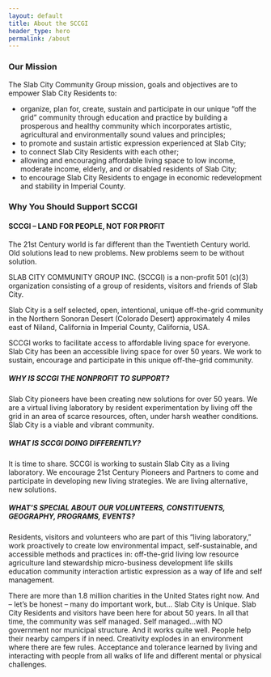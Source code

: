 ```yaml
---
layout: default
title: About the SCCGI
header_type: hero
permalink: /about
---
```


### Our Mission
The Slab City Community Group mission, goals and objectives are to empower Slab City Residents to:

* organize, plan for, create, sustain and participate in our unique “off the grid” community through education and practice by building a prosperous and healthy community which incorporates artistic, agricultural and environmentally sound values and principles;
* to promote and sustain artistic expression experienced at Slab City;
* to connect Slab City Residents with each other;
* allowing and encouraging affordable living space to low income, moderate income, elderly, and or disabled residents of Slab City;
* to encourage Slab City Residents to engage in economic redevelopment and stability in Imperial County.

### Why You Should Support SCCGI
#### SCCGI – LAND FOR PEOPLE, NOT FOR PROFIT

The 21st Century world is far different than the Twentieth Century world. Old solutions lead to new problems. New problems seem to be without solution.

SLAB CITY COMMUNITY GROUP INC. (SCCGI) is a non-profit 501 (c)(3) organization consisting of a group of residents, visitors and friends of Slab City.

Slab City is a self selected, open, intentional, unique off-the-grid community in the Northern Sonoran Desert (Colorado Desert) approximately 4 miles east of Niland, California in Imperial County, California, USA.

SCCGI works to facilitate access to affordable living space for everyone. Slab City has been an accessible living space for over 50 years. We work to sustain, encourage and participate in this unique off-the-grid community.

##### WHY IS SCCGI THE NONPROFIT TO SUPPORT?

Slab City pioneers have been creating new solutions for over 50 years. We are a virtual living laboratory by resident experimentation by living off the grid in an area of scarce resources, often, under harsh weather conditions. Slab City is a viable and vibrant community.

##### WHAT IS SCCGI DOING DIFFERENTLY?

It is time to share. SCCGI is working to sustain Slab City as a living laboratory. We encourage 21st Century Pioneers and Partners to come and participate in developing new living strategies. We are living alternative, new solutions.

##### WHAT’S SPECIAL ABOUT OUR VOLUNTEERS, CONSTITUENTS, GEOGRAPHY, PROGRAMS, EVENTS?

Residents, visitors and volunteers who are part of this “living laboratory,” work proactively to create low environmental impact, self-sustainable, and accessible methods and practices in: off-the-grid living low resource agriculture land stewardship micro-business development life skills education community interaction artistic expression as a way of life and self management.

There are more than 1.8 million charities in the United States right now. And – let’s be honest – many do important work, but… Slab City is Unique. Slab City Residents and visitors have been here for about 50 years. In all that time, the community was self managed. Self managed…with NO government nor municipal structure. And it works quite well. People help their nearby campers if in need. Creativity explodes in an environment where there are few rules. Acceptance and tolerance learned by living and interacting with people from all walks of life and different mental or physical challenges.
